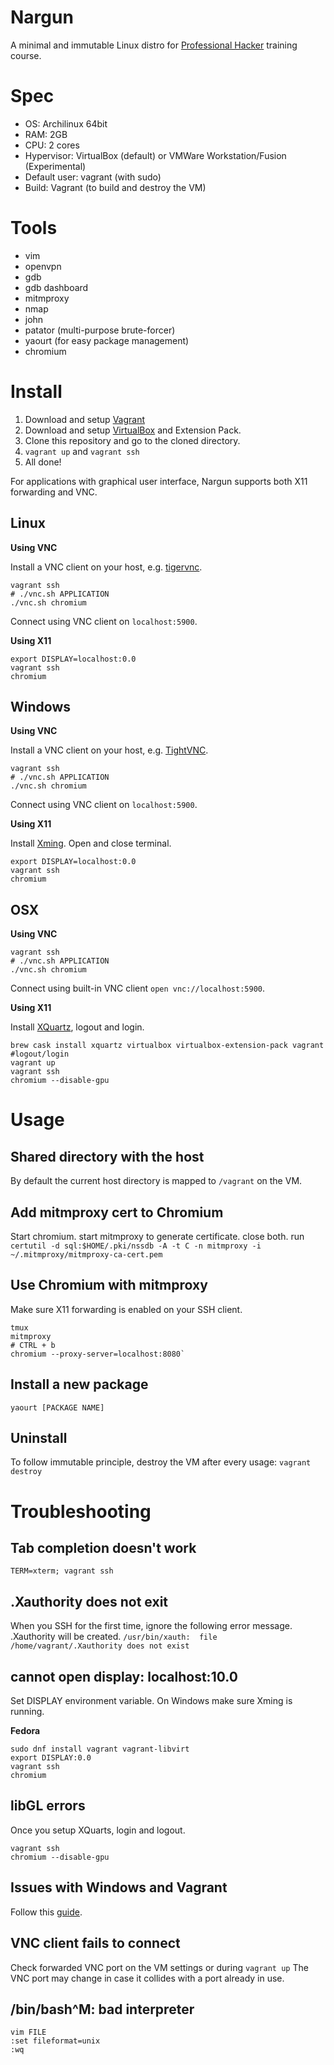 # Nargun
A minimal and immutable Linux distro for [Professional Hacker](https://elttam.com.au/training) training course.

# Spec
* OS: Archilinux 64bit
* RAM: 2GB
* CPU: 2 cores
* Hypervisor: VirtualBox (default) or VMWare Workstation/Fusion (Experimental)
* Default user: vagrant (with sudo)
* Build: Vagrant (to build and destroy the VM)

# Tools
* vim
* openvpn
* gdb
* gdb dashboard
* mitmproxy
* nmap
* john
* patator (multi-purpose brute-forcer)
* yaourt (for easy package management)
* chromium

# Install

1. Download and setup [Vagrant](https://www.vagrantup.com/)
2. Download and setup [VirtualBox](https://www.virtualbox.org/) and Extension Pack.
4. Clone this repository and go to the cloned directory.
5. `vagrant up` and `vagrant ssh`
6. All done!

For applications with graphical user interface, Nargun supports both X11 forwarding and VNC.

## Linux
**Using VNC**

Install a VNC client on your host, e.g. [tigervnc](http://tigervnc.org/).
```
vagrant ssh
# ./vnc.sh APPLICATION
./vnc.sh chromium
```

Connect using VNC client on `localhost:5900`.

**Using X11**

```
export DISPLAY=localhost:0.0
vagrant ssh
chromium
```

## Windows
**Using VNC**

Install a VNC client on your host, e.g. [TightVNC](https://www.tightvnc.com/).
```
vagrant ssh
# ./vnc.sh APPLICATION
./vnc.sh chromium
```

Connect using VNC client on `localhost:5900`.

**Using X11**

Install [Xming](https://sourceforge.net/projects/xming/). Open and close terminal.

```
export DISPLAY=localhost:0.0
vagrant ssh
chromium
```

## OSX
**Using VNC**

```
vagrant ssh
# ./vnc.sh APPLICATION
./vnc.sh chromium
```

Connect using built-in VNC client `open vnc://localhost:5900`.

**Using X11**

Install [XQuartz](https://www.xquartz.org/), logout and login.
```
brew cask install xquartz virtualbox virtualbox-extension-pack vagrant
#logout/login
vagrant up
vagrant ssh
chromium --disable-gpu
```

# Usage

## Shared directory with the host
By default the current host directory is mapped to `/vagrant` on the VM.

## Add mitmproxy cert to Chromium
Start chromium. start mitmproxy to generate certificate. close both.
run `certutil -d sql:$HOME/.pki/nssdb -A -t C -n mitmproxy -i ~/.mitmproxy/mitmproxy-ca-cert.pem`

## Use Chromium with mitmproxy
Make sure X11 forwarding is enabled on your SSH client.
```
tmux
mitmproxy
# CTRL + b
chromium --proxy-server=localhost:8080`
```

## Install a new package
`yaourt [PACKAGE NAME]`

## Uninstall
To follow immutable principle, destroy the VM after every usage:
`vagrant destroy`

# Troubleshooting
## Tab completion doesn't work
`TERM=xterm; vagrant ssh`

## .Xauthority does not exit
When you SSH for the first time, ignore the following error message.
.Xauthority will be created.
`/usr/bin/xauth:  file /home/vagrant/.Xauthority does not exist`

## cannot open display: localhost:10.0
Set DISPLAY environment variable. On Windows make sure Xming is running.

**Fedora**
```
sudo dnf install vagrant vagrant-libvirt
export DISPLAY:0.0
vagrant ssh
chromium
```

## libGL errors
Once you setup XQuarts, login and logout.
```
vagrant ssh
chromium --disable-gpu
```

## Issues with Windows and Vagrant
Follow this [guide](https://www.swtestacademy.com/quick-start-vagrant-windows-10/).

## VNC client fails to connect
Check forwarded VNC port on the VM settings or during `vagrant up`
The VNC port may change in case it collides with a port already in use.

## /bin/bash^M: bad interpreter
```
vim FILE
:set fileformat=unix
:wq
```
